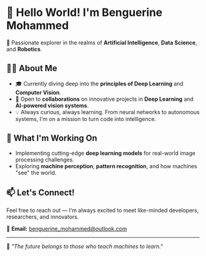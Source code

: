 # 👋 Hello World! I'm Benguerine Mohammed

🚀 Passionate explorer in the realms of **Artificial Intelligence**, **Data Science**, and **Robotics**.

## 👨‍💻 About Me
- 🎓 Currently diving deep into the **principles of Deep Learning** and **Computer Vision**.  
- 🤝 Open to **collaborations** on innovative projects in **Deep Learning** and **AI-powered vision systems**.  
- 💡 Always curious, always learning. From neural networks to autonomous systems, I'm on a mission to turn code into intelligence.  

## 🔭 What I'm Working On
- Implementing cutting-edge **deep learning models** for real-world image processing challenges.  
- Exploring **machine perception**, **pattern recognition**, and how machines "see" the world.  

## 📫 Let's Connect!
Feel free to reach out — I'm always excited to meet like-minded developers, researchers, and innovators.

📧 **Email:** [benguerine_mohammed@outlook.com](mailto:benguerine_mohammed@outlook.com)

---

🧠 *"The future belongs to those who teach machines to learn."*

